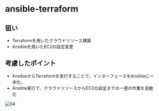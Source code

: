 # ansible-terraform

## 狙い
 - Terraformを用いたクラウドリソース構築
 - Ansibleを用いたEC2の設定変更
 
## 考慮したポイント
 - AnsibleからTerraformを実行することで、インターフェースをAnsibleに一本化。
 - Ansible実行で、クラウドリソースからEC2の設定までの一連の作業を自動化
 
![04](https://user-images.githubusercontent.com/28664816/89118541-55c62300-d4e1-11ea-9f59-29c440bd6ae6.jpg)
